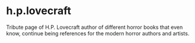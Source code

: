 # h.p.lovecraft
Tribute page of H.P. Lovecraft author of different horror books that even know, continue being references for the modern horror authors and artists.
